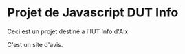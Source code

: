 # Projet de Javascript DUT Info

Ceci est un projet destiné à l'IUT Info d'Aix

C'est un site d'avis.